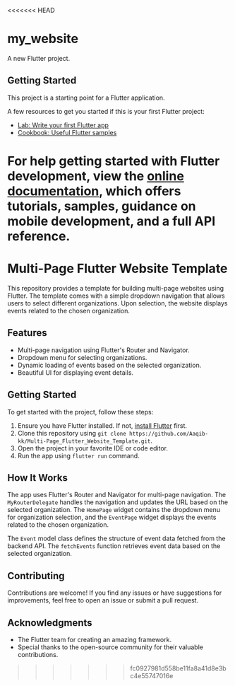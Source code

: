 <<<<<<< HEAD
# my_website

A new Flutter project.

## Getting Started

This project is a starting point for a Flutter application.

A few resources to get you started if this is your first Flutter project:

- [Lab: Write your first Flutter app](https://docs.flutter.dev/get-started/codelab)
- [Cookbook: Useful Flutter samples](https://docs.flutter.dev/cookbook)

For help getting started with Flutter development, view the
[online documentation](https://docs.flutter.dev/), which offers tutorials,
samples, guidance on mobile development, and a full API reference.
=======
# Multi-Page Flutter Website Template

This repository provides a template for building multi-page websites using Flutter. The template comes with a simple dropdown navigation that allows users to select different organizations. Upon selection, the website displays events related to the chosen organization.

## Features

- Multi-page navigation using Flutter's Router and Navigator.
- Dropdown menu for selecting organizations.
- Dynamic loading of events based on the selected organization.
- Beautiful UI for displaying event details.

## Getting Started

To get started with the project, follow these steps:

1. Ensure you have Flutter installed. If not, [install Flutter](https://flutter.dev/docs/get-started/install) first.
2. Clone this repository using `git clone https://github.com/Aaqib-kk/Multi-Page_Flutter_Website_Template.git`.
3. Open the project in your favorite IDE or code editor.
4. Run the app using `flutter run` command.

## How It Works

The app uses Flutter's Router and Navigator for multi-page navigation. The `MyRouterDelegate` handles the navigation and updates the URL based on the selected organization. The `HomePage` widget contains the dropdown menu for organization selection, and the `EventPage` widget displays the events related to the chosen organization.

The `Event` model class defines the structure of event data fetched from the backend API. The `fetchEvents` function retrieves event data based on the selected organization.

## Contributing

Contributions are welcome! If you find any issues or have suggestions for improvements, feel free to open an issue or submit a pull request.

## Acknowledgments

- The Flutter team for creating an amazing framework.
- Special thanks to the open-source community for their valuable contributions.

>>>>>>> fc0927981d558be11fa8a41d8e3bc4e55747016e
